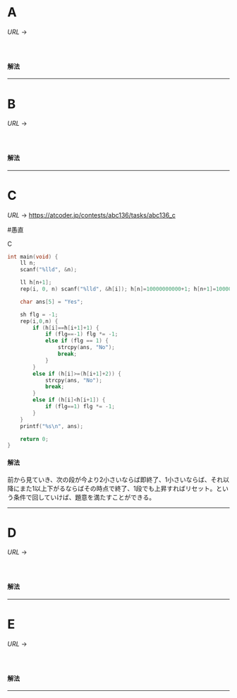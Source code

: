 # A

$URL\:\to$ 

#

```python

```

#### 解法



---

# B

$URL\:\to$ 

#

```python

```

#### 解法



---

# C

$URL\:\to$ https://atcoder.jp/contests/abc136/tasks/abc136_c

#愚直 

C
```c
int main(void) {
    ll n;
    scanf("%lld", &n);

    ll h[n+1];
    rep(i, 0, n) scanf("%lld", &h[i]); h[n]=10000000000+1; h[n+1]=10000000000+1;

    char ans[5] = "Yes";

    sh flg = -1;
    rep(i,0,n) {
        if (h[i]==h[i+1]+1) {
            if (flg==-1) flg *= -1;
            else if (flg == 1) {
                strcpy(ans, "No");
                break;
            }
        }
        else if (h[i]>=(h[i+1]+2)) {
            strcpy(ans, "No");
            break;
        }
        else if (h[i]<h[i+1]) {
            if (flg==1) flg *= -1;
        }
    }
    printf("%s\n", ans);

    return 0;
}
```

#### 解法

前から見ていき、次の段が今より$2$小さいならば即終了、$1$小さいならば、それ以降にまた$1$以上下がるならばその時点で終了、$1$段でも上昇すればリセット。という条件で回していけば、題意を満たすことができる。

---

# D

$URL\:\to$ 

#

```python

```

#### 解法



---

# E

$URL\:\to$ 

#

```python

```

#### 解法



---
